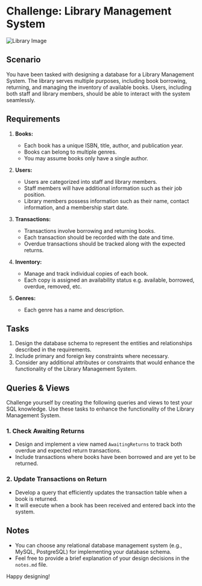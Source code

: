 # Challenge: Library Management System

![Library Image](../../images/library-image.jpg)

## Scenario

You have been tasked with designing a database for a Library Management System. The library serves multiple purposes, including book borrowing, returning, and managing the inventory of available books. Users, including both staff and library members, should be able to interact with the system seamlessly.

## Requirements

1. **Books:**
   - Each book has a unique ISBN, title, author, and publication year.
   - Books can belong to multiple genres.
   - You may assume books only have a single author.

2. **Users:**
   - Users are categorized into staff and library members.
   - Staff members will have additional information such as their job position.
   - Library members possess information such as their name, contact information, and a membership start date.

3. **Transactions:**
   - Transactions involve borrowing and returning books.
   - Each transaction should be recorded with the date and time.
   - Overdue transactions should be tracked along with the expected returns.

4. **Inventory:**
   - Manage and track individual copies of each book.
   - Each copy is assigned an availability status e.g. available, borrowed, overdue, removed, etc.

5. **Genres:**
   - Each genre has a name and description.

## Tasks

1. Design the database schema to represent the entities and relationships described in the requirements.
2. Include primary and foreign key constraints where necessary.
3. Consider any additional attributes or constraints that would enhance the functionality of the Library Management System.

## Queries & Views

Challenge yourself by creating the following queries and views to test your SQL knowledge. Use these tasks to enhance the functionality of the Library Management System.

### 1. Check Awaiting Returns

- Design and implement a view named `AwaitingReturns` to track both overdue and expected return transactions.
- Include transactions where books have been borrowed and are yet to be returned.

### 2. Update Transactions on Return

- Develop a query that efficiently updates the transaction table when a book is returned.
- It will execute when a book has been received and entered back into the system.

## Notes

- You can choose any relational database management system (e.g., MySQL, PostgreSQL) for implementing your database schema.
- Feel free to provide a brief explanation of your design decisions in the `notes.md` file.

Happy designing!
